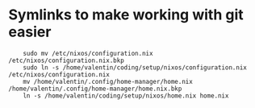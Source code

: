 # Symlinks to make working with git easier
        sudo mv /etc/nixos/configuration.nix /etc/nixos/configuration.nix.bkp
        sudo ln -s /home/valentin/coding/setup/nixos/configuration.nix /etc/nixos/configuration.nix
        mv /home/valentin/.config/home-manager/home.nix /home/valentin/.config/home-manager/home.nix.bkp
        ln -s /home/valentin/coding/setup/nixos/home.nix home.nix 

